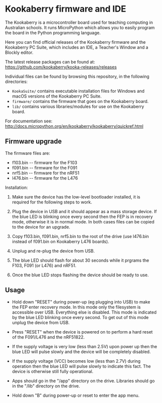 Kookaberry firmware and IDE
===========================

The Kookaberry is a microcontroller board used for teaching computing in
Australian schools.  It runs MicroPython which allows you to easily program
the board in the Python programming language.

Here you can find official releases of the Kookaberry firmware and the
Kookaberry PC Suite, which includes an IDE, a Teacher's Window and a
Blockly editor.

The latest release packages can be found at: <https://github.com/kookaberry/kooka-releases/releases>

Individual files can be found by browsing this repository, in the following
directories:

- `KookaSuite/` contains executable installation files for Windows and macOS
  versions of the Kookaberry PC Suite.
- `firmware/` contains the firmware that goes on the Kookaberry board.
- `lib/` contains various libraries/modules for use on the Kookaberry board.

For documentation see: <http://docs.micropython.org/en/kookaberry/kookaberry/quickref.html>

Firmware upgrade
----------------

The firmware files are:
- f103.bin -- firmware for the F103
- f091.bin -- firmware for the F091
- nrf5.bin -- firmware for the nRF51
- l476.bin -- firmware for the L476

Installation:

1) Make sure the device has the low-level bootloader installed, it is required for
   the following steps to work.

2) Plug the device in USB and it should appear as a mass storage device.
   If the blue LED is blinking once every second then the FEP is in recovery
   mode, otherwise it is in normal mode.  In both cases files can be copied to
   the device for an upgrade.

3) Copy f103.bin, f091.bin, nrf5.bin to the root of the drive (use l476.bin instead
   of f091.bin on Kookaberry L476 boards).

4) Unplug and re-plug the device from USB.

5) The blue LED should flash for about 30 seconds while it prgrams the F103,
   F091 (or L476) and nRF51.

6) Once the blue LED stops flashing the device should be ready to use.

Usage
-----

- Hold down "RESET" during power-up (eg plugging into USB) to make the FEP enter
  recovery mode.  In this mode only the filesystem is accessible over USB.
  Everything else is disabled.  This mode is indicated by the blue LED blinking
  once every second.  To get out of this mode unplug the device from USB.

- Press "RESET" when the device is powered on to perform a hard reset of the
  F091/L476 and the nRF51822.

- If the supply voltage is very low (less than 2.5V) upon power up then the blue
  LED will pulse slowly and the device will be completely disabled.

- If the supply voltage (VCC) becomes low (less than 2.7V) during operation then
  the blue LED will pulse slowly to indicate this fact.  The device is otherwise
  still fully operational.

- Apps should go in the "/app" directory on the drive.  Libraries should go in the
  "/lib" directory on the drive.

- Hold down "B" during power-up or reset to enter the app menu.
